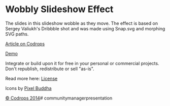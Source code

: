 Wobbly Slideshow Effect
=========

The slides in this slideshow wobble as they move. The effect is based on Sergey Valiukh's Dribbble shot and was made using Snap.svg and morphing SVG paths.

[Article on Codrops](http://tympanus.net/codrops/?p=20714)

[Demo](http://tympanus.net/Development/WobblySlideshowEffect/)

Integrate or build upon it for free in your personal or commercial projects. Don't republish, redistribute or sell "as-is". 

Read more here: [License](http://tympanus.net/codrops/licensing/)

Icons by [Pixel Buddha](http://pixelbuddha.net/)

[© Codrops 2014](http://www.codrops.com)# communitymanagerpresentation
